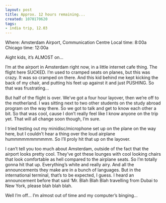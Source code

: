 ```yaml
---
layout: post
title: Approx. 12 hours remaining...
created: 1070170620
tags:
- india trip, 12.03
---
```

Where: Amsterdam Airport, Communication Centre
Local time: 8:00a
Chicago time: 12:00a

Aight kids, it’s ALMOST on…

I’m at the airport in Amsterdam right now, in a little internet cafe thing. The flight here SUCKED. I’m used to cramped seats on planes, but this was crazy. It was so cramped on there. And this kid behind me kept kicking the back of my chair, and putting his feet up against it and just PUSHING. So that was frustrating…

But half of the flight is over. We’ve got a four hour layover, then we’re off to the motherland. I was sitting next to two other students on the study abroad program on the way there. So we got to talk and get to know each other a bit. So that was cool, cause I don’t really feel like I know anyone on the trip yet. That will all change soon though, I’m sure.

I tried testing out my minidisc/microphone set up on the plane on the way here, but I couldn’t hear a thing over the loud airplane hummmmmmmmmmm. So I’ll proly hit that up on the layover.

I can’t tell you too much about Amsterdam, outside of the fact that the airport looks pretty cool. They’ve got these lounges with cool looking chairs that look comfortable as hell compared to the airplane seats. So I’m totally gonna hit that up. Everything’s white and really airy. And all the announcements they make are in a bunch of languages. But in the international terminal, that’s to be expected, I guess. I heard an announcement before that said ‘Mr. Blah Blah Blah travelling from Dubai to New York, please blah blah blah.

Well I’m off… I’m almost out of time and my computer’s binging… 
